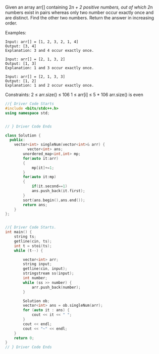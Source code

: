 Given an array arr[] containing 2*n + 2 positive numbers, out of which 2*n numbers exist in pairs whereas only two number occur exactly once and are distinct. Find the other two numbers. Return the answer in increasing order.

Examples:
```
Input: arr[] = [1, 2, 3, 2, 1, 4]
Output: [3, 4] 
Explanation: 3 and 4 occur exactly once.

```

```
Input: arr[] = [2, 1, 3, 2]
Output: [1, 3]
Explanation: 1 and 3 occur exactly once.

```
```
Input: arr[] = [2, 1, 3, 3]
Output: [1, 2]
Explanation: 1 and 2 occur exactly once.

```
Constraints:
2 ≤ arr.size() ≤ 106 
1 ≤ arr[i] ≤ 5 * 106
arr.size() is even


```cpp
//{ Driver Code Starts
#include <bits/stdc++.h>
using namespace std;


// } Driver Code Ends

class Solution {
  public:
    vector<int> singleNum(vector<int>& arr) {
          vector<int> ans;
        unordered_map<int,int> mp;
        for(auto it:arr)
        {
            mp[it]+=1;
        }
        for(auto it:mp)
        {
            if(it.second==1)
            ans.push_back(it.first);
        }
        sort(ans.begin(),ans.end());
        return ans;
    }
};


//{ Driver Code Starts.
int main() {
    string ts;
    getline(cin, ts);
    int t = stoi(ts);
    while (t--) {

        vector<int> arr;
        string input;
        getline(cin, input);
        stringstream ss(input);
        int number;
        while (ss >> number) {
            arr.push_back(number);
        }

        Solution ob;
        vector<int> ans = ob.singleNum(arr);
        for (auto it : ans) {
            cout << it << " ";
        }
        cout << endl;
        cout << "~" << endl;
    }
    return 0;
}
// } Driver Code Ends

```
